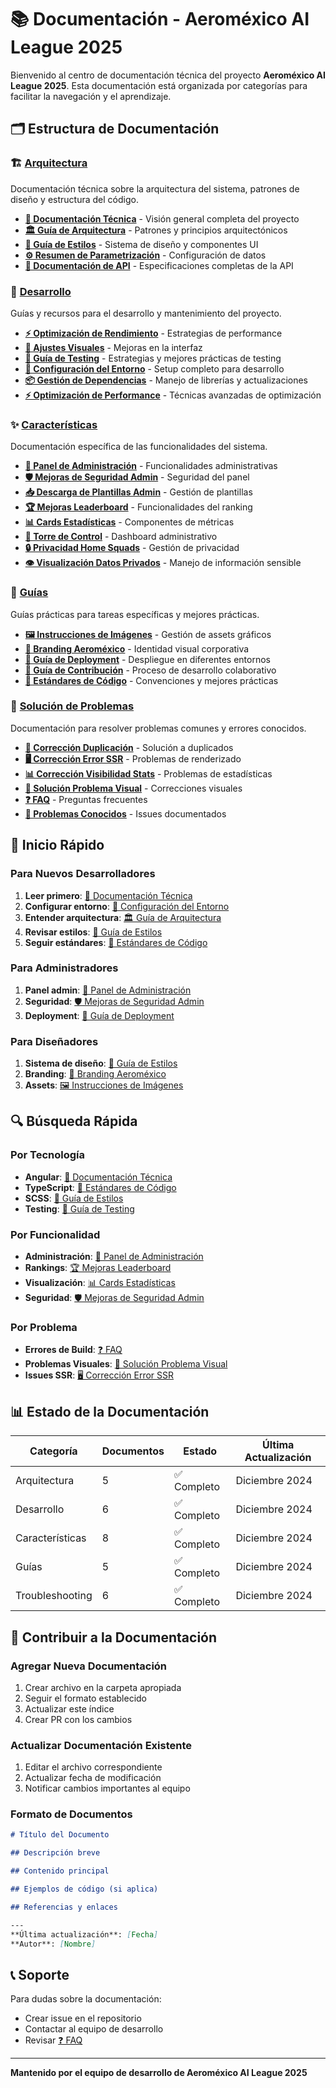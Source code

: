 # 📚 Documentación - Aeroméxico AI League 2025

Bienvenido al centro de documentación técnica del proyecto **Aeroméxico AI League 2025**. Esta documentación está organizada por categorías para facilitar la navegación y el aprendizaje.

## 🗂️ Estructura de Documentación

### 🏗️ [Arquitectura](./architecture/)
Documentación técnica sobre la arquitectura del sistema, patrones de diseño y estructura del código.

- **[📖 Documentación Técnica](./architecture/TECHNICAL_DOCUMENTATION.md)** - Visión general completa del proyecto
- **[🏛️ Guía de Arquitectura](./architecture/ARCHITECTURE_GUIDE.md)** - Patrones y principios arquitectónicos
- **[🎨 Guía de Estilos](./architecture/STYLE_GUIDE.md)** - Sistema de diseño y componentes UI
- **[⚙️ Resumen de Parametrización](./architecture/PARAMETRIZATION_SUMMARY.md)** - Configuración de datos
- **[🔌 Documentación de API](./architecture/API_DOCUMENTATION.md)** - Especificaciones completas de la API

### 🚀 [Desarrollo](./development/)
Guías y recursos para el desarrollo y mantenimiento del proyecto.

- **[⚡ Optimización de Rendimiento](./development/OPTIMIZACION-RENDIMIENTO.md)** - Estrategias de performance
- **[🎨 Ajustes Visuales](./development/AJUSTES-VISUALES.md)** - Mejoras en la interfaz
- **[🧪 Guía de Testing](./development/TESTING_GUIDE.md)** - Estrategias y mejores prácticas de testing
- **[🔧 Configuración del Entorno](./development/ENVIRONMENT_SETUP.md)** - Setup completo para desarrollo
- **[📦 Gestión de Dependencias](./development/DEPENDENCY_MANAGEMENT.md)** - Manejo de librerías y actualizaciones
- **[⚡ Optimización de Performance](./development/PERFORMANCE_OPTIMIZATION.md)** - Técnicas avanzadas de optimización

### ✨ [Características](./features/)
Documentación específica de las funcionalidades del sistema.

- **[🔐 Panel de Administración](./features/ADMIN-PANEL.md)** - Funcionalidades administrativas
- **[🛡️ Mejoras de Seguridad Admin](./features/ADMIN-SECURITY-IMPROVEMENTS.md)** - Seguridad del panel
- **[📥 Descarga de Plantillas Admin](./features/ADMIN-TEMPLATES-DOWNLOAD.md)** - Gestión de plantillas
- **[🏆 Mejoras Leaderboard](./features/SQUAD-LEADERBOARD-MEJORAS.md)** - Funcionalidades del ranking
- **[📊 Cards Estadísticas](./features/STATS-CARDS-PROFESIONALES.md)** - Componentes de métricas
- **[🗼 Torre de Control](./features/TORRE-DE-CONTROL-MEJORAS.md)** - Dashboard administrativo
- **[🔒 Privacidad Home Squads](./features/PRIVACIDAD-HOME-SQUADS.md)** - Gestión de privacidad
- **[👁️ Visualización Datos Privados](./features/VISUALIZACION-DATOS-PRIVADOS.md)** - Manejo de información sensible

### 📖 [Guías](./guides/)
Guías prácticas para tareas específicas y mejores prácticas.

- **[🖼️ Instrucciones de Imágenes](./guides/INSTRUCCIONES-IMAGENES.md)** - Gestión de assets gráficos
- **[🎨 Branding Aeroméxico](./guides/AEROMEXICO-BRANDING.md)** - Identidad visual corporativa
- **[🚀 Guía de Deployment](./guides/DEPLOYMENT_GUIDE.md)** - Despliegue en diferentes entornos
- **[🔄 Guía de Contribución](./guides/CONTRIBUTION_GUIDE.md)** - Proceso de desarrollo colaborativo
- **[📝 Estándares de Código](./guides/CODE_STANDARDS.md)** - Convenciones y mejores prácticas

### 🔧 [Solución de Problemas](./troubleshooting/)
Documentación para resolver problemas comunes y errores conocidos.

- **[🔄 Corrección Duplicación](./troubleshooting/CORRECCION-DUPLICACION.md)** - Solución a duplicados
- **[🖥️ Corrección Error SSR](./troubleshooting/CORRECCION-SSR-ERROR.md)** - Problemas de renderizado
- **[📊 Corrección Visibilidad Stats](./troubleshooting/CORRECCION-VISIBILIDAD-STATS.md)** - Problemas de estadísticas
- **[🎨 Solución Problema Visual](./troubleshooting/SOLUCION-PROBLEMA-VISUAL.md)** - Correcciones visuales
- **[❓ FAQ](./troubleshooting/FAQ.md)** - Preguntas frecuentes
- **[🐛 Problemas Conocidos](./troubleshooting/KNOWN_ISSUES.md)** - Issues documentados

## 🚀 Inicio Rápido

### Para Nuevos Desarrolladores
1. **Leer primero**: [📖 Documentación Técnica](./architecture/TECHNICAL_DOCUMENTATION.md)
2. **Configurar entorno**: [🔧 Configuración del Entorno](./development/ENVIRONMENT_SETUP.md)
3. **Entender arquitectura**: [🏛️ Guía de Arquitectura](./architecture/ARCHITECTURE_GUIDE.md)
4. **Revisar estilos**: [🎨 Guía de Estilos](./architecture/STYLE_GUIDE.md)
5. **Seguir estándares**: [📝 Estándares de Código](./guides/CODE_STANDARDS.md)

### Para Administradores
1. **Panel admin**: [🔐 Panel de Administración](./features/ADMIN-PANEL.md)
2. **Seguridad**: [🛡️ Mejoras de Seguridad Admin](./features/ADMIN-SECURITY-IMPROVEMENTS.md)
3. **Deployment**: [🚀 Guía de Deployment](./guides/DEPLOYMENT_GUIDE.md)

### Para Diseñadores
1. **Sistema de diseño**: [🎨 Guía de Estilos](./architecture/STYLE_GUIDE.md)
2. **Branding**: [🎨 Branding Aeroméxico](./guides/AEROMEXICO-BRANDING.md)
3. **Assets**: [🖼️ Instrucciones de Imágenes](./guides/INSTRUCCIONES-IMAGENES.md)

## 🔍 Búsqueda Rápida

### Por Tecnología
- **Angular**: [📖 Documentación Técnica](./architecture/TECHNICAL_DOCUMENTATION.md)
- **TypeScript**: [📝 Estándares de Código](./guides/CODE_STANDARDS.md)
- **SCSS**: [🎨 Guía de Estilos](./architecture/STYLE_GUIDE.md)
- **Testing**: [🧪 Guía de Testing](./development/TESTING_GUIDE.md)

### Por Funcionalidad
- **Administración**: [🔐 Panel de Administración](./features/ADMIN-PANEL.md)
- **Rankings**: [🏆 Mejoras Leaderboard](./features/SQUAD-LEADERBOARD-MEJORAS.md)
- **Visualización**: [📊 Cards Estadísticas](./features/STATS-CARDS-PROFESIONALES.md)
- **Seguridad**: [🛡️ Mejoras de Seguridad Admin](./features/ADMIN-SECURITY-IMPROVEMENTS.md)

### Por Problema
- **Errores de Build**: [❓ FAQ](./troubleshooting/FAQ.md)
- **Problemas Visuales**: [🎨 Solución Problema Visual](./troubleshooting/SOLUCION-PROBLEMA-VISUAL.md)
- **Issues SSR**: [🖥️ Corrección Error SSR](./troubleshooting/CORRECCION-SSR-ERROR.md)

## 📊 Estado de la Documentación

| Categoría | Documentos | Estado | Última Actualización |
|-----------|------------|--------|---------------------|
| Arquitectura | 5 | ✅ Completo | Diciembre 2024 |
| Desarrollo | 6 | ✅ Completo | Diciembre 2024 |
| Características | 8 | ✅ Completo | Diciembre 2024 |
| Guías | 5 | ✅ Completo | Diciembre 2024 |
| Troubleshooting | 6 | ✅ Completo | Diciembre 2024 |

## 🤝 Contribuir a la Documentación

### Agregar Nueva Documentación
1. Crear archivo en la carpeta apropiada
2. Seguir el formato establecido
3. Actualizar este índice
4. Crear PR con los cambios

### Actualizar Documentación Existente
1. Editar el archivo correspondiente
2. Actualizar fecha de modificación
3. Notificar cambios importantes al equipo

### Formato de Documentos
```markdown
# Título del Documento

## Descripción breve

## Contenido principal

## Ejemplos de código (si aplica)

## Referencias y enlaces

---
**Última actualización**: [Fecha]
**Autor**: [Nombre]
```

## 📞 Soporte

Para dudas sobre la documentación:
- Crear issue en el repositorio
- Contactar al equipo de desarrollo
- Revisar [❓ FAQ](./troubleshooting/FAQ.md)

---

**Mantenido por el equipo de desarrollo de Aeroméxico AI League 2025**